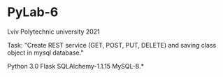 # PyLab-6
 Lviv Polytechnic university 2021

Task: 
    "Create REST service (GET, POST, PUT, DELETE) and saving class object in mysql database."

Python 3.0
Flask
SQLAlchemy-1.1.15
MySQL-8.*